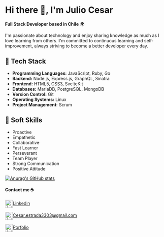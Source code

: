 # Hi there 👋, I'm Julio Cesar  

**Full Stack Developer based in Chile** 🌍  

I'm passionate about technology and enjoy sharing knowledge as much as I love learning from others. I'm committed to continuous learning and self-improvement, always striving to become a better developer every day.  

## 🔧 Tech Stack  

- **Programming Languages:** JavaScript, Ruby, Go  
- **Backend:** Node.js, Express.js, GraphQL, Sinatra  
- **Frontend:** HTML5, CSS3, SvelteKit  
- **Databases:** MariaDB, PostgreSQL, MongoDB  
- **Version Control:** Git  
- **Operating Systems:** Linux  
- **Project Management:** Scrum  

## 🌟 Soft Skills  

- Proactive  
- Empathetic  
- Collaborative  
- Fast Learner  
- Perseverant  
- Team Player  
- Strong Communication  
- Positive Attitude 

[![Anurag's GitHub stats](https://github-readme-stats.vercel.app/api?username=VelGrab)](https://github.com/anuraghazra/github-readme-stats)

#### Contact me ☕️


<p align="left">

<a href="https://www.linkedin.com/in/julio-cesar-pena/" target="__blank"><img align="center" src="https://img.icons8.com/color/96/000000/linkedin.png" alt="Julio Cesar" height="25" width="25" />Linkedin</a>


<a href="mailto:cesar.estrada3303@gmail.com " target="__blank"><img align="center" src="https://img.icons8.com/color/96/000000/gmail--v1.png" alt="Julio Cesar" height="25" width="25" />Cesar.estrada3303@gmail.com</a>
</p>

<a href="https://portfolio-julio-cesar.vercel.app/" target="__blank"><img align="center" src="https://img.icons8.com/external-kiranshastry-gradient-kiranshastry/64/000000/external-portfolio-advertising-kiranshastry-gradient-kiranshastry.png" alt="Julio Cesar" height="25" width="25" />Porfolio</a>
